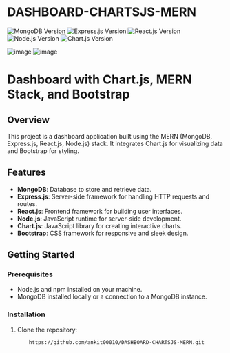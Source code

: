 # DASHBOARD-CHARTSJS-MERN
![MongoDB Version](https://img.shields.io/badge/MongoDB-v4.0%20or%20later-green)
![Express.js Version](https://img.shields.io/badge/Express.js-%5E4.17.1-blue)
![React.js Version](https://img.shields.io/badge/React.js-v17.0.2-blue)
![Node.js Version](https://img.shields.io/badge/Node.js-v14.0.0%20or%20later-green)
![Chart.js Version](https://img.shields.io/badge/Chart.js-v4.4.1-red)


![image](https://github.com/ankit00010/DASHBOARD-CHARTSJS-MERN/assets/111192702/4f9ed7e6-05f3-46f2-a3cc-e0945f326c5c)
![image](https://github.com/ankit00010/DASHBOARD-CHARTSJS-MERN/assets/111192702/154822ea-72a4-4251-93a5-046d6ed2bb21)


# Dashboard with Chart.js, MERN Stack, and Bootstrap

## Overview

This project is a dashboard application built using the MERN (MongoDB, Express.js, React.js, Node.js) stack. It integrates Chart.js for visualizing data and Bootstrap for styling.

## Features

- **MongoDB**: Database to store and retrieve data.
- **Express.js**: Server-side framework for handling HTTP requests and routes.
- **React.js**: Frontend framework for building user interfaces.
- **Node.js**: JavaScript runtime for server-side development.
- **Chart.js**: JavaScript library for creating interactive charts.
- **Bootstrap**: CSS framework for responsive and sleek design.

## Getting Started

### Prerequisites

- Node.js and npm installed on your machine.
- MongoDB installed locally or a connection to a MongoDB instance.

### Installation

1. Clone the repository:

```bash
       https://github.com/ankit00010/DASHBOARD-CHARTSJS-MERN.git





